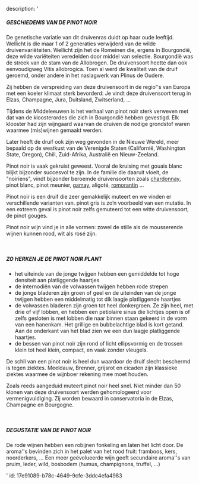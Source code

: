 description: '<h5>GESCHIEDENIS VAN DE PINOT NOIR</h5><p>De genetische variatie van dit druivenras duidt op haar oude leeftijd. Wellicht is die maar 1 of 2 generaties verwijderd van de wilde druivenvariëteiten. Wellicht zijn het de Romeinen die, ergens in Bourgondië, deze wilde variëteiten veredelden door middel van selectie. Bourgondië was de streek van de stam van de Allobrogen. De druivensoort heette dan ook eenvoudigweg Vitis allobrogica. Toen al werd de kwaliteit van de druif geroemd, onder andere in het naslagwerk van Plinus de Oudere.</p><p>Zij hebben de verspreiding van deze druivensoort in de regio''s van Europa met een koeler klimaat sterk bevorderd: Je vindt deze druivensoort terug in Elzas, Champagne, Jura, Duitsland, Zwitserland, …&nbsp;</p><p>Tijdens de Middeleeuwen is het verhaal van pinot noir sterk verweven met dat van de kloosterordes die zich in Bourgondië hebben gevestigd. Elk klooster had zijn wijngaard waarvan de druiven de nodige grondstof waren waarmee (mis)wijnen gemaakt werden.</p><p>Later heeft de druif ook zijn weg gevonden in de Nieuwe Wereld, meer bepaald op de westkust van de Verenigde Staten (Californië, Washington State, Oregon), Chili, Zuid-Afrika, Australië en Nieuw-Zeeland.</p><p>Pinot noir is vaak gekruist geweest. Vooral de kruising met gouais blanc blijkt bijzonder succesvol te zijn. In de familie die daaruit vloeit, de "noiriens", vindt bijzonder beroemde druivensoorten zoals&nbsp;<a href="/nl/grape/chardonnay">chardonnay</a>, pinot blanc, pinot meunier,&nbsp;<a href="/nl/grape/gamay-a-jus-blanc">gamay</a>, aligoté, <a href="/nl/grape/romorantin">romorantin</a> …&nbsp;</p><p>Pinot noir is een druif die zeer gemakkelijk muteert en we vinden er verschillende varianten van. pinot gris is zo’n voorbeeld van een mutatie. In een extreem geval is pinot noir zelfs gemuteerd tot een witte druivensoort, de pinot gouges.</p><p>Pinot noir wijn vind je in alle vormen: zowel de stille als de mousserende wijnen kunnen rood, wit als rosé zijn.</p><p><br></p><h5>ZO HERKEN JE DE PINOT NOIR PLANT</h5><ul><li>het uiteinde van de jonge twijgen hebben een gemiddelde tot hoge densiteit aan platliggende haartjes</li><li>de internodiën van de volwassen twijgen hebben rode strepen</li><li>de jonge bladeren zijn groen of geel en de uiteinden van de jonge twijgen hebben een middelmatig tot dik laagje platliggende haartjes</li><li>de volwassen bladeren zijn groen tot heel donkergroen. Ze zijn heel, met drie of vijf lobben, en hebben een petiolaire sinus die lichtjes open is of zelfs gesloten is met lobben die naar binnen staan gekeerd in de vorm van een hanenkam. Het grillige en bubbelachtige blad is kort getand. Aan de onderkant van het blad zien we een dun laagje platliggende haartjes.</li><li>de bessen van pinot noir zijn rond of licht ellipsvormig en de trossen klein tot heel klein, compact, en vaak zonder vleugels.</li></ul><p>De schil van een pinot noir is heel dun waardoor de druif slecht beschermd is tegen ziektes. Meeldauw, Brenner, grijsrot en cicaden zijn klassieke ziektes waarmee de wijnboer rekening mee moet houden.</p><p>Zoals reeds aangeduid muteert pinot noir heel snel. Niet minder dan 50 klonen van deze druivensoort werden gehomologeerd voor vermenigvuldiging. Zij worden bewaard in conservatoria in de Elzas, Champagne en Bourgogne.</p><p><br></p><h5>DEGUSTATIE VAN DE PINOT NOIR</h5><p>De rode wijnen hebben een robijnen fonkeling en laten het licht door. De aroma''s bevinden zich in het palet van het rood fruit: framboos, kers, noorderkers, ... Een meer geëvolueerde wijn geeft secundaire aroma''s van pruim, leder, wild, bosbodem (humus, champignons, truffel, …)</p>'
id: 17e91089-b78c-4649-9cfe-3ddc4efa4983
